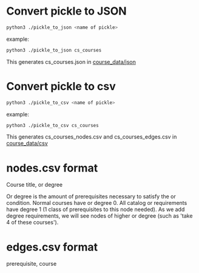 # Convert pickle to JSON
```bash
python3 ./pickle_to_json <name of pickle>
```
example:
```bash
python3 ./pickle_to_json cs_courses
```
This generates cs_courses.json in [course_data/json](../course_data/json)

# Convert pickle to csv
```bash
python3 ./pickle_to_csv <name of pickle>
```
example:
```bash
python3 ./pickle_to_csv cs_courses
```
This generates cs_courses_nodes.csv and cs_courses_edges.csv in [course_data/csv](../course_data/csv)

# nodes.csv format
Course title, or degree

Or degree is the amount of prerequisites necessary to satisfy the or condition. Normal courses have or degree 0. All catalog or requirements have degree 1 (1 class of prerequisites to this node needed). As we add degree requirements, we will see nodes of higher or degree (such as 'take 4 of these courses').

# edges.csv format
prerequisite, course
